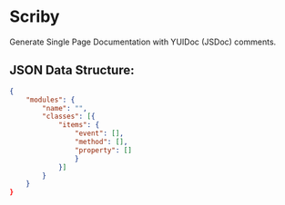 # Scriby
Generate Single Page Documentation with YUIDoc (JSDoc) comments.

## JSON Data Structure:
```JSON
{
	"modules": {
		"name": "",
		"classes": [{
			"items": {
				"event": [],
				"method": [],
				"property": []
				}
			}]
		}
	}
}
```
